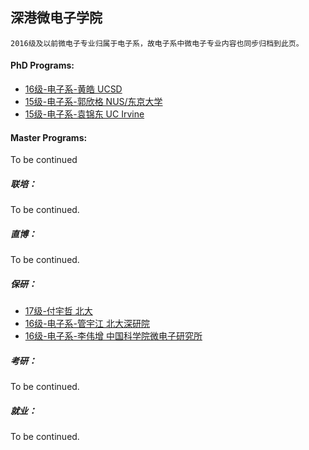 ## 深港微电子学院
`2016级及以前微电子专业归属于电子系，故电子系中微电子专业内容也同步归档到此页。`

#### PhD Programs:

 - [16级-电子系-黄皓 UCSD](grad-application/electronic-and-electrical-engineering/microelectronic-engineering/[US]-16-huanghao.md)
 - [15级-电子系-郭欣格 NUS/东京大学](grad-application/electronic-and-electrical-engineering/microelectronic-engineering/[SG_JP]-15-guoxinge.md)
 - [15级-电子系-袁锦东 UC Irvine](grad-application/electronic-and-electrical-engineering/microelectronic-engineering/[US]-15-yuanjindong.md)

#### Master Programs:

To be continued

##### 联培：

To be continued.

##### 直博：

To be continued.

##### 保研：

* [17级-付宇哲 北大](grad-application/school_of_microelectronics/[CN]-17-fuyuzhe.md)
* [16级-电子系-管宇江 北大深研院](grad-application/electronic-and-electrical-engineering/microelectronic-engineering/[CN]-16-guanyujiang.md)
* [16级-电子系-李伟增 中国科学院微电子研究所](grad-application/electronic-and-electrical-engineering/microelectronic-engineering/[CN]-16-liweizeng.md)

##### 考研：

To be continued.

##### 就业：

To be continued.
